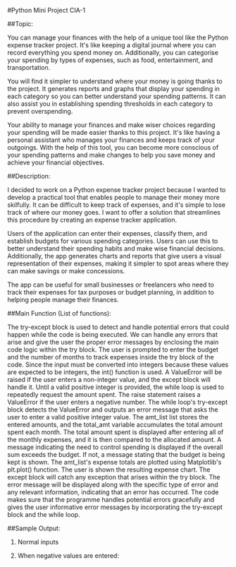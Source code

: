#Python Mini Project CIA-1

##Topic:

You can manage your finances with the help of a unique tool like the Python expense tracker project. It's like keeping a digital journal where you can record everything you spend money on. Additionally, you can categorise your spending by types of expenses, such as food, entertainment, and transportation.

You will find it simpler to understand where your money is going thanks to the project. It generates reports and graphs that display your spending in each category so you can better understand your spending patterns. It can also assist you in establishing spending thresholds in each category to prevent overspending.

Your ability to manage your finances and make wiser choices regarding your spending will be made easier thanks to this project. It's like having a personal assistant who manages your finances and keeps track of your outgoings. With the help of this tool, you can become more conscious of your spending patterns and make changes to help you save money and achieve your financial objectives.

##Description:

I decided to work on a Python expense tracker project because I wanted to develop a practical tool that enables people to manage their money more skilfully. It can be difficult to keep track of expenses, and it's simple to lose track of where our money goes. I want to offer a solution that streamlines this procedure by creating an expense tracker application.

Users of the application can enter their expenses, classify them, and establish budgets for various spending categories. Users can use this to better understand their spending habits and make wise financial decisions. Additionally, the app generates charts and reports that give users a visual representation of their expenses, making it simpler to spot areas where they can make savings or make concessions.

The app can be useful for small businesses or freelancers who need to track their expenses for tax purposes or budget planning, in addition to helping people manage their finances.


##Main Function (List of functions):

The try-except block is used to detect and handle potential errors that could happen while the code is being executed. We can handle any errors that arise and give the user the proper error messages by enclosing the main code logic within the try block.
The user is prompted to enter the budget and the number of months to track expenses inside the try block of the code. Since the input must be converted into integers because these values are expected to be integers, the int() function is used. A ValueError will be raised if the user enters a non-integer value, and the except block will handle it.
Until a valid positive integer is provided, the while loop is used to repeatedly request the amount spent. The raise statement raises a ValueError if the user enters a negative number. The while loop's try-except block detects the ValueError and outputs an error message that asks the user to enter a valid positive integer value.
The amt_list list stores the entered amounts, and the total_amt variable accumulates the total amount spent each month.
The total amount spent is displayed after entering all of the monthly expenses, and it is then compared to the allocated amount. A message indicating the need to control spending is displayed if the overall sum exceeds the budget. If not, a message stating that the budget is being kept is shown.
The amt_list's expense totals are plotted using Matplotlib's plt.plot() function. The user is shown the resulting expense chart.
The except block will catch any exception that arises within the try block. The error message will be displayed along with the specific type of error and any relevant information, indicating that an error has occurred.
The code makes sure that the programme handles potential errors gracefully and gives the user informative error messages by incorporating the try-except block and the while loop.











##Sample Output:
1)	Normal inputs
 


 


2)	When negative values are entered:


 



